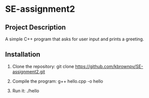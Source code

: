 # SE-assignment2

## Project Description
A simple C++ program that asks for user input and prints a greeting.

## Installation
1. Clone the repository:
git clone https://github.com/kbrownpv/SE-assignment2.git

2. Compile the program:
g++ hello.cpp -o hello

3. Run it:
./hello
